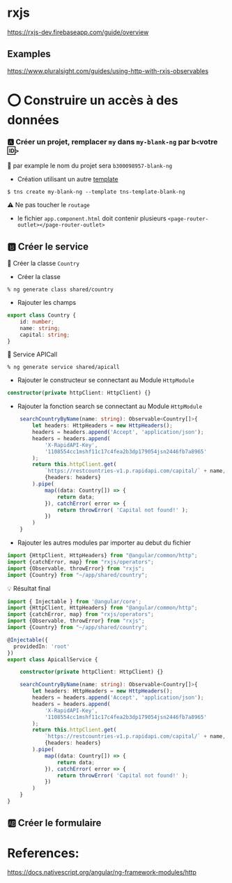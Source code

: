# rxjs

https://rxjs-dev.firebaseapp.com/guide/overview


## Examples

https://www.pluralsight.com/guides/using-http-with-rxjs-observables


# :o: Construire un accès à des données

### :a: Créer un projet, remplacer `my` dans `my-blank-ng` par b`<`votre :id:`>`

:pushpin: par example le nom du projet sera `b300098957-blank-ng` 

* Création utilisant un autre [template](https://github.com/NativeScript/nativescript-app-templates)

```
$ tns create my-blank-ng --template tns-template-blank-ng
```

:warning: Ne pas toucher le `routage` 

* le fichier `app.component.html` doit contenir plusieurs `<page-router-outlet></page-router-outlet>`

## :b: Créer le service

:pushpin: Créer la classe `Country`

* Créer la classe

```
% ng generate class shared/country
```


* Rajouter les champs

```typescript
export class Country {
    id: number;
    name: string;
    capital: string;
}
```

:pushpin: Service APICall

```
% ng generate service shared/apicall
```


* Rajouter le constructeur se connectant au Module `HttpModule`

```typescript
constructor(private httpClient: HttpClient) {}
```

* Rajouter la fonction search se connectant au Module `HttpModule`

```typescript
    searchCountryByName(name: string): Observable<Country[]>{
        let headers: HttpHeaders = new HttpHeaders();
        headers = headers.append('Accept', 'application/json');
        headers = headers.append(
            'X-RapidAPI-Key',
            '1108554cc1mshf11c17c4fea2b3dp179054jsn2446fb7a8965'
        );
        return this.httpClient.get(
            `https://restcountries-v1.p.rapidapi.com/capital/` + name,
            {headers: headers}
        ).pipe(
            map((data: Country[]) => {
                return data;
            }), catchError( error => {
                return throwError( 'Capital not found!' );
            })
        )
    }
```

* Rajouter les autres modules par importer au debut du fichier

```typescript
import {HttpClient, HttpHeaders} from "@angular/common/http";
import {catchError, map} from "rxjs/operators";
import {Observable, throwError} from "rxjs";
import {Country} from "~/app/shared/country";
```

:bulb: Résultat final

```typescript
import { Injectable } from '@angular/core';
import {HttpClient, HttpHeaders} from "@angular/common/http";
import {catchError, map} from "rxjs/operators";
import {Observable, throwError} from "rxjs";
import {Country} from "~/app/shared/country";

@Injectable({
  providedIn: 'root'
})
export class ApicallService {

    constructor(private httpClient: HttpClient) {}

    searchCountryByName(name: string): Observable<Country[]>{
        let headers: HttpHeaders = new HttpHeaders();
        headers = headers.append('Accept', 'application/json');
        headers = headers.append(
            'X-RapidAPI-Key',
            '1108554cc1mshf11c17c4fea2b3dp179054jsn2446fb7a8965'
        );
        return this.httpClient.get(
            `https://restcountries-v1.p.rapidapi.com/capital/` + name,
            {headers: headers}
        ).pipe(
            map((data: Country[]) => {
                return data;
            }), catchError( error => {
                return throwError( 'Capital not found!' );
            })
        )
    }
}

```




## :ab: Créer le formulaire




# References:

https://docs.nativescript.org/angular/ng-framework-modules/http
